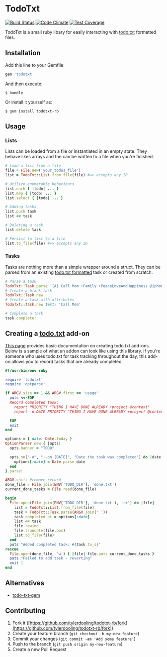 # TodoTxt

[![Build Status](https://travis-ci.org/tylerdooling/todotxt-rb.svg)](https://travis-ci.org/tylerdooling/todotxt-rb)
[![Code Climate](https://codeclimate.com/github/tylerdooling/todotxt-rb/badges/gpa.svg)](https://codeclimate.com/github/tylerdooling/todotxt-rb)
[![Test Coverage](https://codeclimate.com/github/tylerdooling/todotxt-rb/badges/coverage.svg)](https://codeclimate.com/github/tylerdooling/todotxt-rb)

TodoTxt is a small ruby libary for easily interacting with [todo.txt](http://todotxt.com) formatted files.

## Installation

Add this line to your Gemfile:

```ruby
gem 'todotxt'
```

And then execute:

    $ bundle

Or install it yourself as:

    $ gem install todotxt-rb

## Usage

### Lists
Lists can be loaded from a file or instantiated in an empty state. They
behave likes arrays and the can be written to a file when you're
finished.

```ruby
# Load a list from a file
file = File.new('your_todos_file') 
list = TodoTxt::List.from_file(file) #=> accepts any IO

# Utilize enumerable behaviours
list.each { |todo| ... }
list.map { |todo| ... }
list.select { |todo| ... }

# Adding tasks
list.push task
list << task

# Deleting a task
list.delete task

# Persist to list to a file
list.to_file(file) #=> accepts any IO
```

### Tasks
Tasks are nothing more than a simple wrapper around a struct.  They can
be parsed from an existing [todo.txt formatted](https://github.com/ginatrapani/todo.txt-cli/wiki/The-Todo.txt-Format) task or created from scratch.

```ruby
# Parse a task
TodoTxt::Task.parse '(A) Call Mom +Family +PeaceLoveAndHappiness @iphone'
# Create a blank task
TodoTxt::Task.new 
# Create a task with attributes
TodoTxt::Task.new text: 'Call Mom'

# Complete a task
task.complete!
```

## Creating a [todo.txt](http://todotxt.com) add-on
[This page](https://github.com/ginatrapani/todo.txt-cli/wiki/Creating-and-Installing-Add-ons) provides basic documentation on creating todo.txt add-ons.
Below is a sample of what an addon can look like using this library.
If you're someone who uses todo.txt for task tracking throughout the
day, this add-on allows you to record tasks that are already completed.

```ruby
#!/usr/bin/env ruby

require 'todotxt'
require 'optparse'

if ARGV.size == 1 && ARGV.first == 'usage'
  puts <<-EOF
  Record completed task:
    report PRIORITY "THING I HAVE DONE ALREADY +project @context"
    report -o DATE PRIORITY "THING I HAVE DONE ALREADY +project @context"

  EOF
  exit
end

options = { date: Date.today }
OptionParser.new { |opts|
  opts.banner = "TODO"

  opts.on("-o", "--on [DATE]", "Date the task was completed") do |date|
    options[:date] = Date.parse date
  end
}.parse!

ARGV.shift #remove record
done_file = File.join(ENV['TODO_DIR'], 'done.txt')
current_done_tasks = File.read(done_file)

begin
  File.open(File.join(ENV['TODO_DIR'], 'done.txt'), 'r+') do |file|
    list = TodoTxt::List.from_file(file)
    task = TodoTxt::Task.parse(ARGV.join(' '))
    task.completed_at = options[:date]
    list << task
    file.rewind
    file.truncate(file.pos)
    list.to_file(file)
  end
  puts "Added completed task: #{task.to_s}"
rescue
  File.open(done_file, 'w') { |file| file.puts current_done_tasks }
  puts "Failed to add task - reverting"
  exit 1
end
```

## Alternatives
- [todo-txt-gem](https://github.com/samwho/todo-txt-gem)

## Contributing

1. Fork it ([https://github.com/tylerdooling/todotxt-rb/fork](https://github.com/tylerdooling/todotxt-rb/fork))
2. Create your feature branch (`git checkout -b my-new-feature`)
3. Commit your changes (`git commit -am 'Add some feature'`)
4. Push to the branch (`git push origin my-new-feature`)
5. Create a new Pull Request
